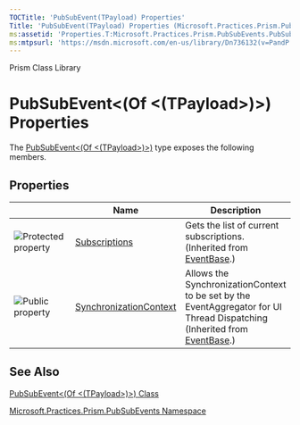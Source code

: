 ```yaml
---
TOCTitle: 'PubSubEvent(TPayload) Properties'
Title: 'PubSubEvent(TPayload) Properties (Microsoft.Practices.Prism.PubSubEvents)'
ms:assetid: 'Properties.T:Microsoft.Practices.Prism.PubSubEvents.PubSubEvent\`1'
ms:mtpsurl: 'https://msdn.microsoft.com/en-us/library/Dn736132(v=PandP.50)'
---
```


Prism Class Library

PubSubEvent&lt;(Of &lt;(TPayload&gt;)&gt;) Properties
=====================================================


The [PubSubEvent&lt;(Of &lt;(TPayload&gt;)&gt;)](https://msdn.microsoft.com/t:microsoft.practices.prism.pubsubevents.pubsubevent%601) type exposes the following members.

Properties
----------

<span id="propertyTableToggle"></span>
<table>
<colgroup>
<col width="33%" />
<col width="33%" />
<col width="33%" />
</colgroup>
<thead>
<tr class="header">
<th> </th>
<th>Name</th>
<th>Description</th>
</tr>
</thead>
<tbody>
<tr class="odd">
<td><img src="https://msdn.microsoft.com/en-us/Dn736132.protproperty(en-us,PandP.50).gif" title="Protected property" /></td>
<td><a href="https://msdn.microsoft.com/p:microsoft.practices.prism.pubsubevents.eventbase.subscriptions">Subscriptions</a></td>
<td><div class="summary">
Gets the list of current subscriptions.
</div>
(Inherited from <a href="https://msdn.microsoft.com/t:microsoft.practices.prism.pubsubevents.eventbase">EventBase</a>.)</td>
</tr>
<tr class="even">
<td><img src="https://msdn.microsoft.com/en-us/Dn736132.pubproperty(en-us,PandP.50).gif" title="Public property" /></td>
<td><a href="https://msdn.microsoft.com/p:microsoft.practices.prism.pubsubevents.eventbase.synchronizationcontext">SynchronizationContext</a></td>
<td><div class="summary">
Allows the SynchronizationContext to be set by the EventAggregator for UI Thread Dispatching
</div>
(Inherited from <a href="https://msdn.microsoft.com/t:microsoft.practices.prism.pubsubevents.eventbase">EventBase</a>.)</td>
</tr>
</tbody>
</table>

See Also
--------

<span id="seeAlsoToggle"></span>
[PubSubEvent&lt;(Of &lt;(TPayload&gt;)&gt;) Class](https://msdn.microsoft.com/t:microsoft.practices.prism.pubsubevents.pubsubevent%601)

[Microsoft.Practices.Prism.PubSubEvents Namespace](https://msdn.microsoft.com/n:microsoft.practices.prism.pubsubevents)
